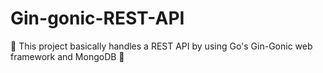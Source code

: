# Gin-gonic-REST-API

:crystal_ball: This project basically handles a REST API by using Go's Gin-Gonic web framework and MongoDB :crystal_ball:
